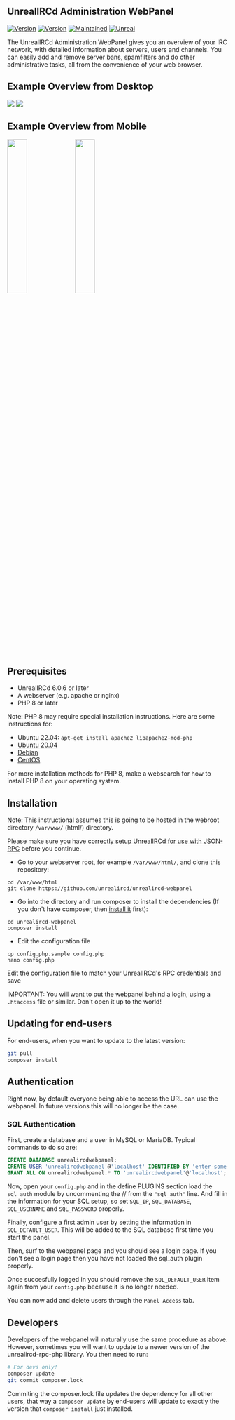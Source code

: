  ## UnrealIRCd Administration WebPanel
 
[![Version](https://img.shields.io/badge/UnrealIRCd-6.0.6_or_later-darkgreen.svg)]()
[![Version](https://img.shields.io/badge/Version-Beta-blue.svg)]()
[![Maintained](https://img.shields.io/badge/Maintained-yes-darkgreen.svg)]()
[![Unreal](https://img.shields.io/badge/PHP-8.0_or_later-darkgreen.svg)](https://unrealircd.org)

The UnrealIRCd Administration WebPanel gives you an overview of your IRC network,
with detailed information about servers, users and channels.
You can easily add and remove server bans, spamfilters and do other administrative tasks,
all from the convenience of your web browser.

## Example Overview from Desktop
 <img src="https://i.ibb.co/7SdFZnk/Screenshot-from-2023-01-14-07-26-21.png">
 <img src="https://i.ibb.co/6vQ6wg7/spamfilter.png">

## Example Overview from Mobile
<div class="row">
<img src="https://i.ibb.co/KGLdB43/Screenshot-20230123-233804-Chrome.jpg" height="30%" width="30%">
<img src="https://i.ibb.co/tB980kd/Screenshot-20230124-000204-Chrome.jpg" height="30%" width="30%">
</div>

## Prerequisites ##
- UnrealIRCd 6.0.6 or later
- A webserver (e.g. apache or nginx)
- PHP 8 or later

Note: PHP 8 may require special installation instructions.
Here are some instructions for:
- Ubuntu 22.04: `apt-get install apache2 libapache2-mod-php`
- [Ubuntu 20.04](https://linuxhint.com/install-php-ubuntu/)
- [Debian](https://www.vultr.com/docs/how-to-install-php-8-on-debian-11/)
- [CentOS](https://www.tecmint.com/install-php-8-on-centos/)

For more installation methods for PHP 8, make a websearch for how to install PHP 8 on your operating system.
## Installation ##

Note: This instructional assumes this is going to be hosted in the webroot directory `/var/www/` (html/) directory.

Please make sure you have [correctly setup UnrealIRCd for use with JSON-RPC](https://www.unrealircd.org/docs/JSON-RPC) before you continue.

- Go to your webserver root, for example `/var/www/html/`, and clone
  this repository:
```
cd /var/www/html
git clone https://github.com/unrealircd/unrealircd-webpanel
```

- Go into the directory and run composer to install the dependencies
  (If you don't have composer, then [install it](https://getcomposer.org/download/) first):
```
cd unrealircd-webpanel
composer install
```

- Edit the configuration file
```
cp config.php.sample config.php
nano config.php
```
Edit the configuration file to match your UnrealIRCd's RPC credentials and save

IMPORTANT: You will want to put the webpanel behind a login, using a
`.htaccess` file or similar. Don't open it up to the world!

## Updating for end-users ##
For end-users, when you want to update to the latest version:
```bash
git pull
composer install
```

## Authentication
Right now, by default everyone being able to access the URL can use the
webpanel. In future versions this will no longer be the case.

### SQL Authentication
First, create a database and a user in MySQL or MariaDB. Typical commands to
do so are:

```sql
CREATE DATABASE unrealircdwebpanel;
CREATE USER 'unrealircdwebpanel'@'localhost' IDENTIFIED BY 'enter-some-random-password-here';
GRANT ALL ON unrealircdwebpanel.* TO 'unrealircdwebpanel'@'localhost';
```

Now, open your `config.php` and in the define PLUGINS section load the `sql_auth`
module by uncommenting the // from the `"sql_auth"` line.
And fill in the information for your SQL setup, so set `SQL_IP`,
`SQL_DATABASE`, `SQL_USERNAME` and `SQL_PASSWORD` properly.

Finally, configure a first admin user by setting the information in
`SQL_DEFAULT_USER`. This will be added to the SQL database first time you
start the panel.

Then, surf to the webpanel page and you should see a login page. If you
don't see a login page then you have not loaded the sql_auth plugin
properly.

Once succesfully logged in you should remove the `SQL_DEFAULT_USER` item
again from your `config.php` because it is no longer needed.

You can now add and delete users through the `Panel Access` tab.

## Developers ##
Developers of the webpanel will naturally use the same procedure as
above. However, sometimes you will want to update to a newer version
of the unrealircd-rpc-php library. You then need to run:
```bash
# For devs only!
composer update
git commit composer.lock
```
Commiting the composer.lock file updates the dependency for all
other users, that way a `composer update` by end-users will update
to exactly the version that `composer install` just installed.
